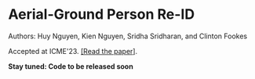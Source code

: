 # Aerial-Ground Person Re-ID
Authors: Huy Nguyen, Kien Nguyen, Sridha Sridharan, and Clinton Fookes

Accepted at ICME'23. [[Read the paper]](https://arxiv.org/abs/2303.08597).

**Stay tuned: Code to be released soon**
